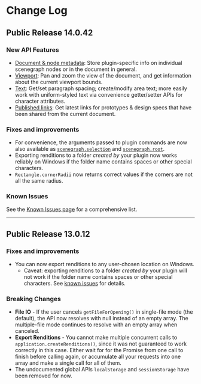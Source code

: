 # Change Log

## Public Release 14.0.42

### New API Features

* [Document & node metadata](./reference/scenegraph.md#SceneNode-pluginData): Store plugin-specific info on individual scenegraph nodes or in the document in general.
* [Viewport](./reference/viewport.md): Pan and zoom the view of the document, and get information about the current viewport bounds.
* [Text](./reference/scenegraph.md#Text): Get/set paragraph spacing; create/modify area text; more easily work with uniform-styled text via convenience getter/setter APIs for character attributes.
* [Published links](./reference/cloud.md): Get latest links for prototypes & design specs that have been shared from the current document.

### Fixes and improvements

* For convenience, the arguments passed to plugin commands are now also available as [`scenegraph.selection`](reference/scenegraph.md#module_scenegraph-selection) and [`scenegraph.root`](reference/scenegraph.md#module_scenegraph-root).
* Exporting renditions to a folder _created by_ your plugin now works reliably on Windows if the folder name contains spaces or other special characters.
* `Rectangle.cornerRadii` now returns correct values if the corners are not all the same radius.

### Known Issues

See the [Known Issues page](./known-issues.md) for a comprehensive list.


----

## Public Release 13.0.12

### Fixes and improvements

* You can now export renditions to any user-chosen location on Windows.
    * Caveat: exporting renditions to a folder _created by_ your plugin will not work if the folder name contains spaces or other special characters. See [known issues](./known-issues.md) for details.

### Breaking Changes

* **File IO** - If the user cancels `getFileForOpening()` in single-file mode (the default), the API now resolves with null instead of an empty array. The multiple-file mode continues to resolve with an empty array when canceled.
* **Export Renditions** - You cannot make multiple concurrent calls to `application.createRenditions()`, since it was not guaranteed to work correctly in this case. Either wait for for the Promise from one call to finish before calling again, or accumulate all your requests into one array and make a single call for all of them.
* The undocumented global APIs `localStorage` and `sessionStorage` have been removed for now.
